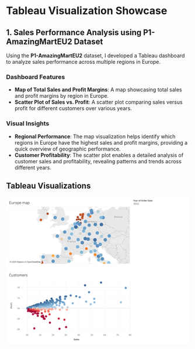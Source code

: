 # Tableau Visualization Showcase

## 1. Sales Performance Analysis using P1-AmazingMartEU2 Dataset

Using the **P1-AmazingMartEU2** dataset, I developed a Tableau dashboard to analyze sales performance across multiple regions in Europe.

### Dashboard Features

- **Map of Total Sales and Profit Margins**: A map showcasing total sales and profit margins by region in Europe.
- **Scatter Plot of Sales vs. Profit**: A scatter plot comparing sales versus profit for different customers over various years.

### Visual Insights

- **Regional Performance**: The map visualization helps identify which regions in Europe have the highest sales and profit margins, providing a quick overview of geographic performance.
- **Customer Profitability**: The scatter plot enables a detailed analysis of customer sales and profitability, revealing patterns and trends across different years.

## Tableau Visualizations
<!-- Add links or images of Tableau visualizations here -->
![Map of Sales and Profit Margins](./images/Dashboard_1_mod4.png)

